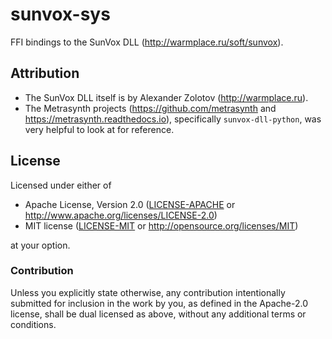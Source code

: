 # sunvox-sys

FFI bindings to the SunVox DLL (http://warmplace.ru/soft/sunvox).


## Attribution

- The SunVox DLL itself is by Alexander Zolotov (http://warmplace.ru).
- The Metrasynth projects (https://github.com/metrasynth and https://metrasynth.readthedocs.io), specifically `sunvox-dll-python`, was very helpful to look at for reference.


## License

Licensed under either of

- Apache License, Version 2.0 ([LICENSE-APACHE](LICENSE-APACHE) or
  http://www.apache.org/licenses/LICENSE-2.0)
- MIT license ([LICENSE-MIT](LICENSE-MIT) or http://opensource.org/licenses/MIT)

at your option.


### Contribution

Unless you explicitly state otherwise, any contribution intentionally submitted
for inclusion in the work by you, as defined in the Apache-2.0 license, shall be
dual licensed as above, without any additional terms or conditions.
